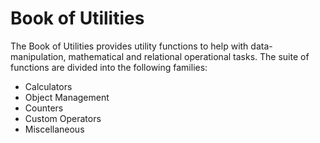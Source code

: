 # Book of Utilities
The Book of Utilities provides utility functions to help with data-manipulation, mathematical and relational operational tasks. The suite of functions are divided into the following families:

* Calculators
* Object Management
* Counters
* Custom Operators
* Miscellaneous

